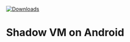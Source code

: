 [![Downloads](http://dag.inf.usi.ch/downloads/)](http://dag.inf.usi.ch/downloads/)
# Shadow VM on Android

